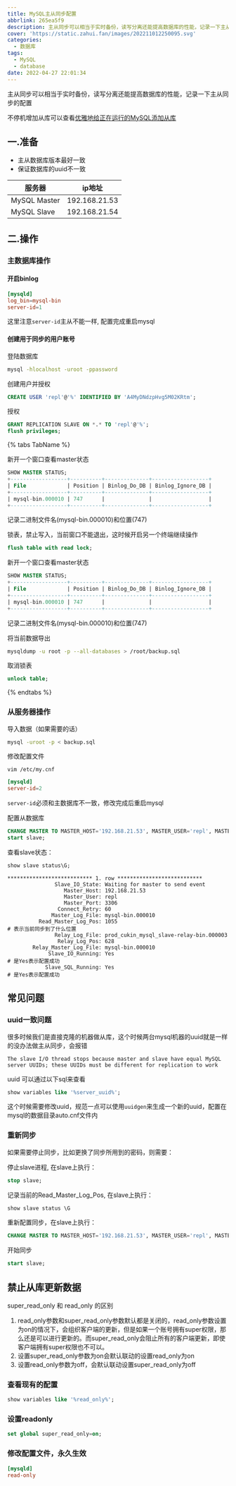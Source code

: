 ```yaml
---
title: MySQL主从同步配置
abbrlink: 265ea5f9
description: 主从同步可以相当于实时备份，读写分离还能提高数据库的性能，记录一下主从同步的配置。
cover: 'https://static.zahui.fan/images/202211012250095.svg'
categories:
  - 数据库
tags:
  - MySQL
  - database
date: 2022-04-27 22:01:34
---
```


主从同步可以相当于实时备份，读写分离还能提高数据库的性能，记录一下主从同步的配置

不停机增加从库可以查看[优雅地给正在运行的MySQL添加从库](/posts/86a9c8f5)

## 一.准备

- 主从数据库版本最好一致
- 保证数据库的uuid不一致

| 服务器       | ip地址        |
| ------------ | ------------- |
| MySQL Master | 192.168.21.53 |
| MySQL Slave  | 192.168.21.54 |



## 二.操作

### 主数据库操作

#### 开启binlog

```conf
[mysqld]
log_bin=mysql-bin
server-id=1
```

这里注意`server-id`主从不能一样, 配置完成重启mysql

#### 创建用于同步的用户账号

登陆数据库

```bash
mysql -hlocalhost -uroot -ppassword
```

创建用户并授权

```sql
CREATE USER 'repl'@'%' IDENTIFIED BY 'A4MyDNdzpHvg5M02KRtm';
```

授权

```sql
GRANT REPLICATION SLAVE ON *.* TO 'repl'@'%';
flush privileges;
```

{% tabs TabName %}

<!-- tab 未使用的主库 -->

新开一个窗口查看master状态

```sql
SHOW MASTER STATUS;
+------------------+----------+--------------+------------------+
| File             | Position | Binlog_Do_DB | Binlog_Ignore_DB |
+------------------+----------+--------------+------------------+
| mysql-bin.000010 | 747      |              |                  |
+------------------+----------+--------------+------------------+ 
```

记录二进制文件名(mysql-bin.000010)和位置(747)

<!-- endtab -->

<!-- tab 主库正在使用（有写入操作） -->

锁表，禁止写入，当前窗口不能退出，这时候开启另一个终端继续操作

```sql
flush table with read lock;
```

新开一个窗口查看master状态

```sql
SHOW MASTER STATUS;
+------------------+----------+--------------+------------------+
| File             | Position | Binlog_Do_DB | Binlog_Ignore_DB |
+------------------+----------+--------------+------------------+
| mysql-bin.000010 | 747      |              |                  |
+------------------+----------+--------------+------------------+ 
```

记录二进制文件名(mysql-bin.000010)和位置(747)

将当前数据导出

```bash
mysqldump -u root -p --all-databases > /root/backup.sql
```

取消锁表

```sql
unlock table;
```

<!-- endtab -->
{% endtabs %}

### 从服务器操作

导入数据（如果需要的话）

```bash
mysql -uroot -p < backup.sql
```

修改配置文件

`vim /etc/my.cnf`

```conf
[mysqld]
server-id=2 
```

`server-id`必须和主数据库不一致，修改完成后重启mysql

配置从数据库

```sql
CHANGE MASTER TO MASTER_HOST='192.168.21.53', MASTER_USER='repl', MASTER_PASSWORD='A4MyDNdzpHvg5M02KRtm', MASTER_LOG_FILE='mysql-bin.000010', MASTER_LOG_POS=747;
start slave;
```

查看slave状态：

```sql
show slave status\G;
```

```text
*************************** 1. row ***************************
               Slave_IO_State: Waiting for master to send event
                  Master_Host: 192.168.21.53
                  Master_User: repl
                  Master_Port: 3306
                Connect_Retry: 60
              Master_Log_File: mysql-bin.000010
          Read_Master_Log_Pos: 1055                                           # 表示当前同步到了什么位置
               Relay_Log_File: prod_cukin_mysql_slave-relay-bin.000003
                Relay_Log_Pos: 628
        Relay_Master_Log_File: mysql-bin.000010
             Slave_IO_Running: Yes                                            # 是Yes表示配置成功
            Slave_SQL_Running: Yes                                            # 是Yes表示配置成功
```

## 常见问题

### uuid一致问题

很多时候我们是直接克隆的机器做从库，这个时候两台mysql机器的uuid就是一样的没办法做主从同步，会报错

`The slave I/O thread stops because master and slave have equal MySQL server UUIDs; these UUIDs must be different for replication to work`

uuid 可以通过以下sql来查看

```sql
show variables like '%server_uuid%';
```

这个时候需要修改uuid，规范一点可以使用`uuidgen`来生成一个新的uuid，配置在mysql的数据目录auto.cnf文件内

### 重新同步

如果需要停止同步，比如更换了同步所用到的密码，则需要：

停止slave进程, 在slave上执行：

```sql
stop slave;
```

记录当前的Read_Master_Log_Pos, 在slave上执行：

```sql
show slave status \G
```

重新配置同步，在slave上执行：

```sql
CHANGE MASTER TO MASTER_HOST='192.168.21.53', MASTER_USER='repl', MASTER_PASSWORD='A4MyDNdzpHvg5M02KRtm', MASTER_LOG_FILE='mysql-bin.000010', MASTER_LOG_POS=747;
```

开始同步

```sql
start slave;
```

## 禁止从库更新数据

super_read_only 和 read_only 的区别
1. read_only参数和super_read_only参数默认都是关闭的，read_only参数设置为on的情况下，会组织客户端的更新，但是如果一个账号拥有super权限，那么还是可以进行更新的。而super_read_only会阻止所有的客户端更新，即使客户端拥有super权限也不可以。
2. 设置super_read_only参数为on会默认联动的设置read_only为on
3. 设置read_only参数为off，会默认联动设置super_read_only为off

### 查看现有的配置

```sql
show variables like '%read_only%';
```

### 设置readonly

```sql
set global super_read_only=on;
```


### 修改配置文件，永久生效

```ini
[mysqld]
read-only
```